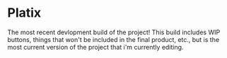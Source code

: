 # Platix

The most recent devlopment build of the project! This build includes WIP buttons, things that won't be included in the final product, etc., but is the most current version of the project that i'm currently editing.
